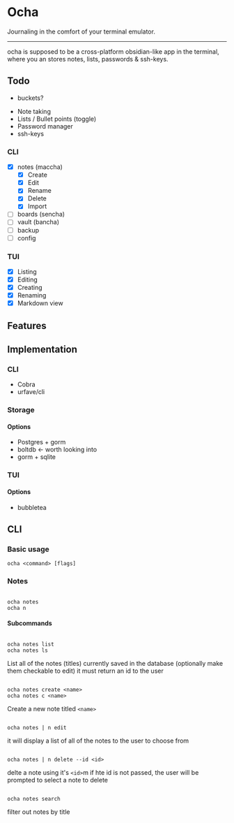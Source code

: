 # Ocha

Journaling in the comfort of your terminal emulator.

---

ocha is supposed to be a cross-platform obsidian-like app in the terminal, where you an stores notes, lists, passwords & ssh-keys.

## Todo

-   buckets?

*   Note taking
*   Lists / Bullet points (toggle)
*   Password manager
*   ssh-keys

### CLI

-   [x] notes (maccha)
    -   [x] Create
    -   [x] Edit
    -   [x] Rename
    -   [x] Delete
    -   [x] Import
-   [ ] boards (sencha)
-   [ ] vault (bancha)
-   [ ] backup
-   [ ] config

### TUI

-   [x] Listing
-   [x] Editing
-   [x] Creating
-   [x] Renaming
-   [x] Markdown view

## Features

## Implementation

### CLI

-   Cobra
-   urfave/cli

### Storage

#### Options

-   Postgres + gorm
-   boltdb <- worth looking into
-   gorm + sqlite

### TUI

#### Options

-   bubbletea

## CLI

### Basic usage

```
ocha <command> [flags]
```

### Notes

```

ocha notes
ocha n

```

#### Subcommands

```

ocha notes list
ocha notes ls

```

List all of the notes (titles) currently saved in the database (optionally make them checkable to edit) it must return an id to the user

```

ocha notes create <name>
ocha notes c <name>

```

Create a new note titled `<name>`

```

ocha notes | n edit

```

it will display a list of all of the notes to the user to choose from

```

ocha notes | n delete --id <id>

```

delte a note using it's `<id>`m if hte id is not passed, the user will be prompted to select a note to delete

```

ocha notes search

```

filter out notes by title
